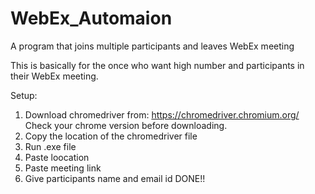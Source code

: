 # WebEx_Automaion
A program that joins multiple participants and leaves WebEx meeting 

This is basically for the once who want high number and participants in their WebEx meeting.

Setup:
  1. Download chromedriver from:
    https://chromedriver.chromium.org/
    Check your chrome version before downloading.
   2. Copy the location of the chromedriver file
   3. Run .exe file
   4. Paste loocation
   5. Paste meeting link
   6. Give participants name and email id
    DONE!!
